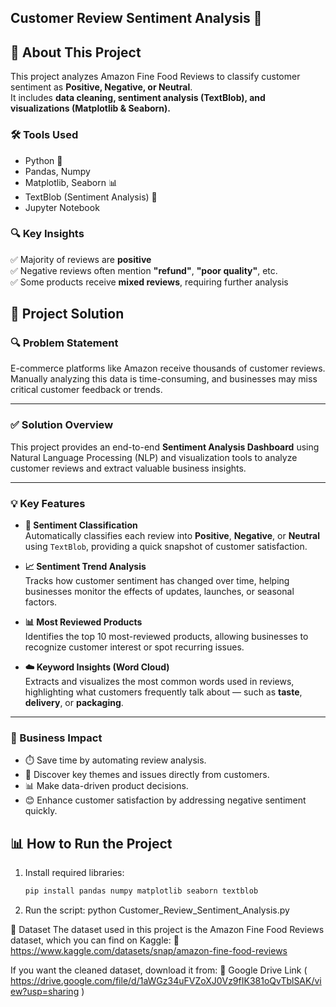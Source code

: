 ## Customer Review Sentiment Analysis 🚀

## 📌 About This Project
This project analyzes Amazon Fine Food Reviews to classify customer sentiment as **Positive, Negative, or Neutral**.  
It includes **data cleaning, sentiment analysis (TextBlob), and visualizations (Matplotlib & Seaborn).**

### 🛠️ Tools Used
- Python 🐍
- Pandas, Numpy
- Matplotlib, Seaborn 📊
- TextBlob (Sentiment Analysis) 💬
- Jupyter Notebook

### 🔍 Key Insights
✅ Majority of reviews are **positive**  
✅ Negative reviews often mention **"refund"**, **"poor quality"**, etc.  
✅ Some products receive **mixed reviews**, requiring further analysis  


## 🧠 Project Solution

### 🔍 Problem Statement
E-commerce platforms like Amazon receive thousands of customer reviews. Manually analyzing this data is time-consuming, and businesses may miss critical customer feedback or trends.

---

### ✅ Solution Overview
This project provides an end-to-end **Sentiment Analysis Dashboard** using Natural Language Processing (NLP) and visualization tools to analyze customer reviews and extract valuable business insights.

---

### 💡 Key Features

- **🔎 Sentiment Classification**  
  Automatically classifies each review into **Positive**, **Negative**, or **Neutral** using `TextBlob`, providing a quick snapshot of customer satisfaction.

- **📈 Sentiment Trend Analysis**  
  Tracks how customer sentiment has changed over time, helping businesses monitor the effects of updates, launches, or seasonal factors.

- **📊 Most Reviewed Products**  
  Identifies the top 10 most-reviewed products, allowing businesses to recognize customer interest or spot recurring issues.

- **☁️ Keyword Insights (Word Cloud)**  
  Extracts and visualizes the most common words used in reviews, highlighting what customers frequently talk about — such as **taste**, **delivery**, or **packaging**.

---

### 📌 Business Impact

- ⏱️ Save time by automating review analysis.
- 🧠 Discover key themes and issues directly from customers.
- 📊 Make data-driven product decisions.
- 😊 Enhance customer satisfaction by addressing negative sentiment quickly.


## 📊 How to Run the Project
1. Install required libraries:
   ```sh
   pip install pandas numpy matplotlib seaborn textblob
2. Run the script:
   python Customer_Review_Sentiment_Analysis.py

📂 Dataset
The dataset used in this project is the Amazon Fine Food Reviews dataset, which you can find on Kaggle:
🔗 https://www.kaggle.com/datasets/snap/amazon-fine-food-reviews

If you want the cleaned dataset, download it from:
📂 Google Drive Link ( https://drive.google.com/file/d/1aWGz34uFVZoXJ0Vz9fIK381oQvTblSAK/view?usp=sharing )


   
